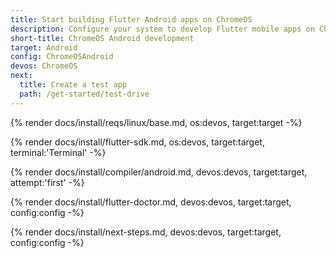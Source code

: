 ```yaml
---
title: Start building Flutter Android apps on ChromeOS
description: Configure your system to develop Flutter mobile apps on ChromeOS and Android.
short-title: ChromeOS Android development
target: Android
config: ChromeOSAndroid
devos: ChromeOS
next:
  title: Create a test app
  path: /get-started/test-drive
---
```


{% render docs/install/reqs/linux/base.md, os:devos, target:target -%}

{% render docs/install/flutter-sdk.md, os:devos, target:target, terminal:'Terminal' -%}

{% render docs/install/compiler/android.md, devos:devos, target:target, attempt:'first' -%}

{% render docs/install/flutter-doctor.md, devos:devos, target:target, config:config -%}

{% render docs/install/next-steps.md, devos:devos, target:target, config:config -%}
